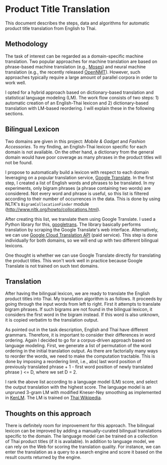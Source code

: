 # Product Title Translation
This document describes the steps, data and algorithms for automatic product title translation from English to Thai.

## Methodology
The task of interest can be regarded as a domain-specific machine translation. Two popular approaches for machine translation are based on phrase-based machine translation (e.g., [Moses](http://www.statmt.org/moses/)) and neural machine translation (e.g., the recently released [OpenNMT](http://opennmt.net/)). However, such approaches typically require a large amount of parallel corpora in order to work well.

I opted for a hybrid approach based on dictionary-based translation and statistical language modeling (LM). The work flow consists of two steps: 1) automatic creation of an English-Thai lexicon and 2) dictionary-based translation with LM-based reordering. I will explain these in the following sections.

## Bilingual Lexicon
Two domains are given in this project: *Mobile & Gadget* and *Fashion Accessories*. To my finding, an English-Thai lexicon specific for each domain is not available. On the other hand, a dictionary from the general domain would have poor coverage as many phrases in the product titles will not be found.

I propose to automatically build a lexicon with respect to each domain leveraging on a popular translation service, [Google Translate](https://translate.google.com/). In the first step, I created a list of English words and phrases to be translated. In my experiments, only bigram phrases (a phrase containing two words) are considered. Not every word and phrase is useful, so this list is filtered according to their number of occurrences in the data. This is done by using NLTK's `BigramCollocationFinder` module (http://www.nltk.org/howto/collocations.html).

After creating this list, we translate them using Google Translate. I used a Python library for this, [googletrans](https://github.com/ssut/py-googletrans). The library basically performs translation by scraping the Google Translate's web interface. Alternatively, we can use [Google Cloud Translation API](https://cloud.google.com/translate/docs/) (paid service). This step is done individually for both domains, so we will end up with two different bilingual lexicons.

One thought is whether we can use Google Translate directly for translating the product titles. This won't work well in practice because Google Translate is not trained on such text domains.

## Translation

After having the bilingual lexicon, we are ready to translate the English product titles into Thai. My translation algorithm is as follows. It proceeds by going through the input words from left to right. First it attempts to translate bigram phrases. If such bigrams are not found in the bilingual lexicon, it considers the first word in the bigram instead. If this word is also unknown, it is copied verbatim to the translation output.

As pointed out in the task description, English and Thai have different grammars. Therefore, it is important to consider their differences in word ordering. Again I decided to go for a corpus-driven approach based on language modeling. First, we generate a list of permutation of the word ordering in the initial translation output. As there are factorially many ways to reorder the words, we need to make the computation tractable. This is done by imposing a reordering limit, i.e., abs( last word position of previously translated phrase + 1 - first word position of newly translated phrase ) <= D, where we set D = 2.

I rank the above list according to a language model (LM) score, and select the output translation with the highest score. The language model is an unpruned 3-gram LM with modified Kneser-Ney smoothing as implemented in [KenLM](https://kheafield.com/code/kenlm/). The LM is trained on [Thai Wikipedia](https://dumps.wikimedia.org/thwiki/20170401/thwiki-20170401-pages-articles-multistream.xml.bz2). 

## Thoughts on this approach

There is definitely room for improvement for this approach. The bilingual lexicon can be improved by adding a manually-curated bilingual translations specific to the domain. The language model can be trained on a collection of Thai product titles (if it is available). In addition to language model, we can rely on the Web for scoring the translation quality. For instance, we can enter the translation as a query to a search engine and score it based on the result counts returned by the engine.

